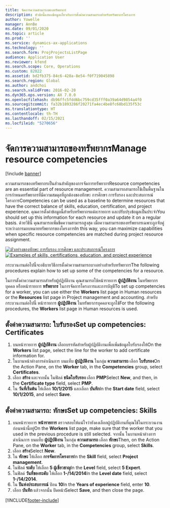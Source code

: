 ```yaml
---
title: จัดการความสามารถของทรัพยากร
description: หัวข้อนี้แสดงข้อมูลเกี่ยวกับการตั้งค่าความสามารถสำหรับทรัพยากรโครงการ
author: Yowelle
manager: AnnBe
ms.date: 09/01/2020
ms.topic: article
ms.prod: ''
ms.service: dynamics-ax-applications
ms.technology: ''
ms.search.form: ProjProjectsListPage
audience: Application User
ms.reviewer: kfend
ms.search.scope: Core, Operations
ms.custom: 82022
ms.assetid: bd2fb375-84c6-428a-8e54-f0f719045898
ms.search.region: Global
ms.author: andchoi
ms.search.validFrom: 2016-02-28
ms.dyn365.ops.version: AX 7.0.0
ms.openlocfilehash: db96ffc5fdd6bc759cd35fff0a39a64d9854a4f0
ms.sourcegitcommit: fa32b1893286f20271fa4ec4be8fc68bd135f53c
ms.translationtype: HT
ms.contentlocale: th-TH
ms.lasthandoff: 02/15/2021
ms.locfileid: "5270656"
---
```

# <a name="manage-resource-competencies"></a><span data-ttu-id="3b84c-103">จัดการความสามารถของทรัพยากร</span><span class="sxs-lookup"><span data-stu-id="3b84c-103">Manage resource competencies</span></span>

[!include [banner](../includes/banner.md)]

<span data-ttu-id="3b84c-104">ความสามารถของทรัพยากรเป็นส่วนสำคัญของการจัดการทรัพยากร</span><span class="sxs-lookup"><span data-stu-id="3b84c-104">Resource competencies are an essential part of resource management.</span></span> <span data-ttu-id="3b84c-105">ความสามารถสามารถใช้เป็นพื้นฐานในการกำหนดทรัพยากรที่มีความสมดุลที่ถูกต้องของทักษะ การศึกษา การรับรอง และประสบการณ์โครงการ</span><span class="sxs-lookup"><span data-stu-id="3b84c-105">Competencies can be used as a baseline to determine resources that have the correct balance of skills, education, certification, and project experience.</span></span> <span data-ttu-id="3b84c-106">คุณควรตั้งค่าข้อมูลนี้สำหรับทรัพยากรแต่ละรายการ และปรับปรุงข้อมูลเป็นประจำ</span><span class="sxs-lookup"><span data-stu-id="3b84c-106">You should set up this information for each resource and update it on a regular basis.</span></span> <span data-ttu-id="3b84c-107">ด้วยวิธีนี้ คุณสามารถเพิ่มขีดความสามารถสูงสุด เมื่อความสามารถของทรัพยากรเฉพาะถูกจับคู่ระหว่างการมอบหมายทรัพยากรของโครงการ</span><span class="sxs-lookup"><span data-stu-id="3b84c-107">In this way, you can maximize capabilities when specific resource competencies are matched during project resource assignment.</span></span>

<span data-ttu-id="3b84c-108">[![ตัวอย่างของทักษะ การรับรอง การศึกษา และประสบการณ์โครงการ](./media/projectresourcing06-1024x383.jpg)](./media/projectresourcing06.jpg)</span><span class="sxs-lookup"><span data-stu-id="3b84c-108">[![Examples of skills, certifications, education, and project experience](./media/projectresourcing06-1024x383.jpg)](./media/projectresourcing06.jpg)</span></span>

<span data-ttu-id="3b84c-109">กระบวนงานต่อไปนี้จะอธิบายวิธีการตั้งค่าความสามารถบางอย่างสำหรับทรัพยากร</span><span class="sxs-lookup"><span data-stu-id="3b84c-109">The following procedures explain how to set up some of the competencies for a resource.</span></span>

<span data-ttu-id="3b84c-110">ในการตั้งค่าความสามารถสำหรับผู้ปฏิบัติงาน คุณสามารถใช้หน้ารายการ **ผู้ปฏิบัติงาน** ในทรัพยากรบุคคล หรือหน้ารายการ **ทรัพยากร** ในการจัดการโครงการและการบัญชี</span><span class="sxs-lookup"><span data-stu-id="3b84c-110">To set up competencies for a worker, you can use either the **Workers** list page in Human resources or the **Resources** list page in Project management and accounting.</span></span> <span data-ttu-id="3b84c-111">สำหรับกระบวนงานต่อไปนี้ หน้ารายการ **ผู้ปฏิบัติงาน** ในทรัพยากรบุคคลจะถูกใช้</span><span class="sxs-lookup"><span data-stu-id="3b84c-111">For the following procedures, the **Workers** list page in Human resources is used.</span></span>

## <a name="set-up-competencies-certificates"></a><span data-ttu-id="3b84c-112">ตั้งค่าความสามารถ: ใบรับรอง</span><span class="sxs-lookup"><span data-stu-id="3b84c-112">Set up competencies: Certificates</span></span>

1. <span data-ttu-id="3b84c-113">บนหน้ารายการ **ผู้ปฏิบัติงาน** เลือกบรรทัดสำหรับผู้ปฏิบัติงานเพื่อเพิ่มข้อมูลใบรับรองให้</span><span class="sxs-lookup"><span data-stu-id="3b84c-113">On the **Workers** list page, select the line for the worker to add certificate information for.</span></span>
2. <span data-ttu-id="3b84c-114">ในบานหน้าต่างการดำเนินการ บนแท็บ **ผู้ปฏิบัติงาน** ในกลุ่ม **ความสามารถ** เลือก **ใบรับรอง**</span><span class="sxs-lookup"><span data-stu-id="3b84c-114">On the Action Pane, on the **Worker** tab, in the **Competencies** group, select **Certificates**.</span></span>
3. <span data-ttu-id="3b84c-115">เลือก **สร้าง** และจากนั้น ในฟิลด์ **ชนิดใบรับรอง** เลือก **PMP**</span><span class="sxs-lookup"><span data-stu-id="3b84c-115">Select **New**, and then, in the **Certificate type** field, select **PMP**.</span></span>
4. <span data-ttu-id="3b84c-116">ใน **วันที่เริ่มต้น** ให้เลือก **10/1/2015** และเลือก **บันทึก**</span><span class="sxs-lookup"><span data-stu-id="3b84c-116">In the **Start date** field, select **10/1/2015**, and select **Save**.</span></span>

## <a name="set-up-competencies-skills"></a><span data-ttu-id="3b84c-117">ตั้งค่าความสามารถ: ทักษะ</span><span class="sxs-lookup"><span data-stu-id="3b84c-117">Set up competencies: Skills</span></span>

1. <span data-ttu-id="3b84c-118">บนหน้ารายการ **หน้ารายการ** ตรวจสอบให้แน่ใจว่ายังคงเลือกผู้ปฏิบัติงานที่คุณใช้ในกระบวนงานก่อนหน้านี้อยู่</span><span class="sxs-lookup"><span data-stu-id="3b84c-118">On the **Workers** list page, make sure that the worker that you used in the previous procedure is still selected.</span></span> <span data-ttu-id="3b84c-119">จากนั้น ในบานหน้าต่างการดำเนินการ บนแท็บ **ผู้ปฏิบัติงาน** ในกลุ่ม **ความสามารถ** เลือก **ทักษะ**</span><span class="sxs-lookup"><span data-stu-id="3b84c-119">Then, on the Action Pane, on the **Worker** tab, in the **Competencies** group, select **Skills**.</span></span>
2. <span data-ttu-id="3b84c-120">เลือก **สร้าง**</span><span class="sxs-lookup"><span data-stu-id="3b84c-120">Select **New**.</span></span>
3. <span data-ttu-id="3b84c-121">ใน **ทักษะ** ให้เลือก **การจัดการโครงการ**</span><span class="sxs-lookup"><span data-stu-id="3b84c-121">In the **Skill** field, select **Project management**.</span></span>
4. <span data-ttu-id="3b84c-122">ในฟิลด์ **ระดับ** ให้เลือก **5 ผู้เชี่ยวชาญ**</span><span class="sxs-lookup"><span data-stu-id="3b84c-122">In the **Level** field, select **5 Expert**.</span></span>
5. <span data-ttu-id="3b84c-123">ในฟิลด์ **วันที่ของระดับ** ให้เลือก **1-/14/2014**</span><span class="sxs-lookup"><span data-stu-id="3b84c-123">In the **Level date** field, select **1-/14/2014**.</span></span>
6. <span data-ttu-id="3b84c-124">ใน **ปีแห่งประสบการณ์** ป้อน **10**</span><span class="sxs-lookup"><span data-stu-id="3b84c-124">In the **Years of experience** field, enter **10**.</span></span>
7. <span data-ttu-id="3b84c-125">เลือก **บันทึก** แล้วจากนั้น ปิดหน้า</span><span class="sxs-lookup"><span data-stu-id="3b84c-125">Select **Save**, and then close the page.</span></span>


[!INCLUDE[footer-include](../includes/footer-banner.md)]